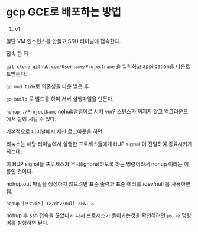 # gcp GCE로 배포하는 방법

1. v1

일단 VM 인스턴스를 만들고 SSH 터미널에 접속한다.

접속 한 뒤

` git clone github.com/Username/Projectname ` 을 입력하고 appilcation을 다운로드받는다.

` go mod tidy `로 의존성을 다운 받은 후

` go build ` 로 빌드를 하며 서버 실행파일을 만든다.

` nohup ./ProjectName ` nohub명령어로 서버 vm인스턴스가 꺼지지 않고 백그라운드에서 실행 시킬 수 있다.

기본적으로 터미널에서 세션 로그아웃을 하면

리눅스는 해당 터미널에서 실행한 프로세스들에게 HUP signal 이 전달하여 종료시키게 되는데,

이 HUP signal을 프로세스가 무시(ignore)하도록 하는 명령어라서 nohup 이라는 이름인 것이다.

nohup.out 파일을 생성하지 않으려면 표준 출력과 표준 에러를 /dev/null 를 사용하면 됨.

`nohup [프로세스] 1>/dev/null 2>&1 &`

 
nohup 후 ssh 접속을 끊었다가 다시 프로세스가 돌아가는것을 확인하려면
`ps -e` 명령어를 실행하면 된다.